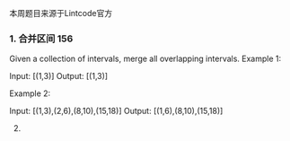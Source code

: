本周题目来源于Lintcode官方
### 1. 合并区间  156
Given a collection of intervals, merge all overlapping intervals.
Example 1:

Input: [(1,3)]
Output: [(1,3)]

Example 2:

Input:  [(1,3),(2,6),(8,10),(15,18)]
Output: [(1,6),(8,10),(15,18)]

2.
